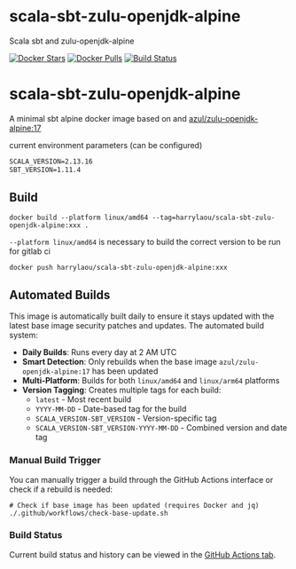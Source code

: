 # scala-sbt-zulu-openjdk-alpine
Scala sbt and zulu-openjdk-alpine


[![Docker Stars](https://img.shields.io/docker/stars/harrylaou/scala-sbt-zulu-openjdk-alpine.svg?style=flat-square)](https://hub.docker.com/r/harrylaou/scala-sbt-zulu-openjdk-alpine/)
[![Docker Pulls](https://img.shields.io/docker/pulls/harrylaou/scala-sbt-zulu-openjdk-alpine.svg?style=flat-square)](https://hub.docker.com/r/harrylaou/scala-sbt-zulu-openjdk-alpine/)
[![Build Status](https://img.shields.io/github/actions/workflow/status/harrylaou/scala-sbt-zulu-openjdk-alpine/docker-build.yml?branch=master&style=flat-square)](https://github.com/harrylaou/scala-sbt-zulu-openjdk-alpine/actions/workflows/docker-build.yml)

# scala-sbt-zulu-openjdk-alpine

A minimal sbt alpine docker image based on  and [azul/zulu-openjdk-alpine:17](https://hub.docker.com/r/azul/zulu-openjdk-alpine/tags?page=1&name=11)

current environment parameters (can be configured)

```dockerfile
SCALA_VERSION=2.13.16
SBT_VERSION=1.11.4
```



## Build 

```shell
docker build --platform linux/amd64 --tag=harrylaou/scala-sbt-zulu-openjdk-alpine:xxx .
```

`--platform linux/amd64` is necessary to build the correct version to be run for gitlab ci

```shell
docker push harrylaou/scala-sbt-zulu-openjdk-alpine:xxx
```

## Automated Builds

This image is automatically built daily to ensure it stays updated with the latest base image security patches and updates. The automated build system:

- **Daily Builds**: Runs every day at 2 AM UTC
- **Smart Detection**: Only rebuilds when the base image `azul/zulu-openjdk-alpine:17` has been updated
- **Multi-Platform**: Builds for both `linux/amd64` and `linux/arm64` platforms
- **Version Tagging**: Creates multiple tags for each build:
  - `latest` - Most recent build
  - `YYYY-MM-DD` - Date-based tag for the build
  - `SCALA_VERSION-SBT_VERSION` - Version-specific tag
  - `SCALA_VERSION-SBT_VERSION-YYYY-MM-DD` - Combined version and date tag

### Manual Build Trigger

You can manually trigger a build through the GitHub Actions interface or check if a rebuild is needed:

```shell
# Check if base image has been updated (requires Docker and jq)
./.github/workflows/check-base-update.sh
```

### Build Status

Current build status and history can be viewed in the [GitHub Actions tab](https://github.com/harrylaou/scala-sbt-zulu-openjdk-alpine/actions/workflows/docker-build.yml).





